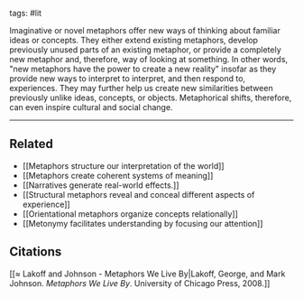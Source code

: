 tags: #lit 

Imaginative or novel metaphors offer new ways of thinking about familiar ideas or concepts. They either extend existing metaphors, develop previously unused parts of an existing metaphor, or provide a completely new metaphor and, therefore, way of looking at something. In other words, "new metaphors have the power to create a new reality" insofar as they provide new ways to interpret to interpret, and then respond to, experiences. They may further help us create new similarities between previously unlike ideas, concepts, or objects. Metaphorical shifts, therefore, can even inspire cultural and social change.

---
## Related
- [[Metaphors structure our interpretation of the world]]
- [[Metaphors create coherent systems of meaning]]
- [[Narratives generate real-world effects.]]
- [[Structural metaphors reveal and conceal different aspects of experience]]
- [[Orientational metaphors organize concepts relationally]]
- [[Metonymy facilitates understanding by focusing our attention]]

## Citations
[[≈ Lakoff and Johnson - Metaphors We Live By|Lakoff, George, and Mark Johnson. *Metaphors We Live By*. University of Chicago Press, 2008.]]

